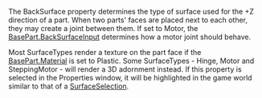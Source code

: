 The BackSurface property determines the type of surface used for the +Z
direction of a part. When two parts' faces are placed next to each other,
they may create a joint between them. If set to Motor, the
[BasePart.BackSurfaceInput](https://create.roblox.com/docs/reference/engine/classes/BasePart#BackSurfaceInput) determines how a motor joint should behave.

Most SurfaceTypes render a texture on the part face if the
[BasePart.Material](https://create.roblox.com/docs/reference/engine/classes/BasePart#Material) is set to Plastic. Some SurfaceTypes - Hinge, Motor
and SteppingMotor - will render a 3D adornment instead. If this property
is selected in the Properties window, it will be highlighted in the game
world similar to that of a [SurfaceSelection](https://create.roblox.com/docs/reference/engine/classes/SurfaceSelection).